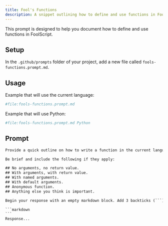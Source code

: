 ```yaml
---
title: Fool's Functions
description: A snippet outlining how to define and use functions in FoolScript.
---
```


This prompt is designed to help you document how to define and use functions in FoolScript.

## Setup

In the `.github/prompts` folder of your project, add a new file called `fools-functions.prompt.md`.

## Usage

Example that will use the current language:

```bash
#file:fools-functions.prompt.md
```

Example that will use Python:

```bash
#file:fools-functions.prompt.md Python
```

## Prompt

````txt
Provide a quick outline on how to write a function in the current language. 

Be brief and include the following if they apply:

## No arguments, no return value.
## With arguments, with return value.
## With named arguments.
## With default arguments.
## Anonymous function.
## Anything else you think is important.

Begin your response with an empty markdown block. Add 3 backticks (```) before the response. For example:

```markdown
```
Response...
````